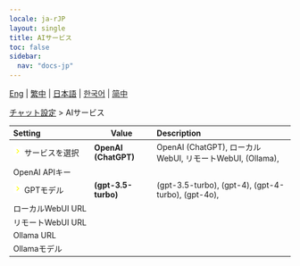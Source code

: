 ```yaml
---
locale: ja-rJP
layout: single
title: AIサービス
toc: false
sidebar:
  nav: "docs-jp"
---
```

[Eng](/dancexr/menu/2025.4/chat/ai_service) | [繁中](/tw/dancexr/menu/2025.4/chat/ai_service) | [日本語](/jp/dancexr/menu/2025.4/chat/ai_service) | [한국어](/kr/dancexr/menu/2025.4/chat/ai_service) | [简中](/zh/dancexr/menu/2025.4/chat/ai_service)

[チャット設定](../menu#チャット設定) > AIサービス



| Setting | Value | Description |
| :--- | --- | :--- |
|<nobr> ![chevron icon](/images/icon/ic_chevron.png)  サービスを選択</nobr>| **OpenAI (ChatGPT)** | OpenAI (ChatGPT), ローカルWebUI, リモートWebUI, (Ollama),  |
|<nobr> OpenAI APIキー</nobr>|| 
|<nobr> ![chevron icon](/images/icon/ic_chevron.png)  GPTモデル</nobr>| **(gpt-3.5-turbo)** | (gpt-3.5-turbo), (gpt-4), (gpt-4-turbo), (gpt-4o),  |
|<nobr> ローカルWebUI URL</nobr>|| 
|<nobr> リモートWebUI URL</nobr>|| 
|<nobr> Ollama URL</nobr>|| 
|<nobr> Ollamaモデル</nobr>|| 
